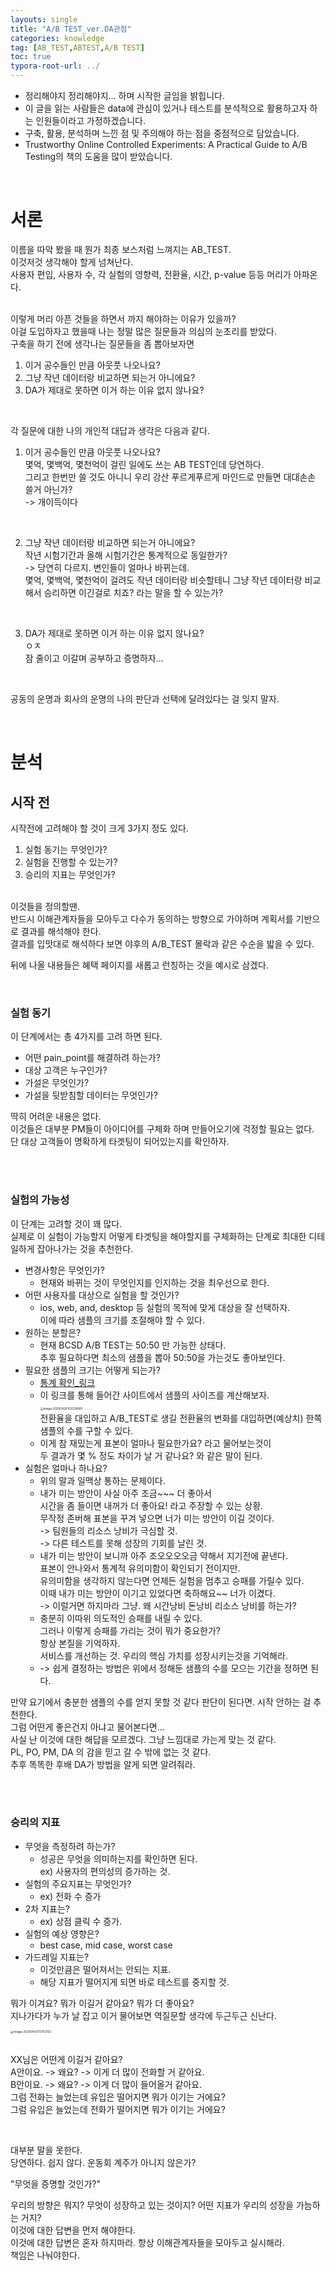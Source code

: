 ```yaml
---
layouts: single
title: "A/B TEST_ver.DA관점"
categories: knowledge
tag: [AB_TEST,ABTEST,A/B TEST]
toc: true
typora-root-url: ../
---
```



* 정리해야지 정리해야지... 하며 시작한 글임을 밝힙니다. 
* 이 글을 읽는 사람들은 data에 관심이 있거나 테스트를 분석적으로 활용하고자 하는 인원들이라고 가정하겠습니다. 
* 구축, 활용, 분석하며 느낀 점 및 주의해야 하는 점을 중점적으로 담았습니다. 
* Trustworthy Online Controlled Experiments: A Practical Guide to A/B Testing의 책의 도움을 많이 받았습니다. 

<br>

# 서론 

이름을 따악 봤을 때 뭔가 최종 보스처럼 느껴지는 AB_TEST.   
이것저것 생각해야 할게 넘쳐난다.       
사용자 편입, 사용자 수, 각 실험의 영향력, 전환율, 시간, p-value 등등 머리가 아파온다.    

<br> 이렇게 머리 아픈 것들을 하면서 까지 해야하는 이유가 있을까?         
이걸 도입하자고 했을때 나는 정말 많은 질문들과 의심의 눈초리를 받았다.   
구축을 하기 전에 생각나는 질문들을 좀 뽑아보자면   

1. 이거 공수들인 만큼 아웃풋 나오나요? 
2. 그냥 작년 데이터랑 비교하면 되는거 아니에요? 
3. DA가 제대로 못하면 이거 하는 이유 없지 않나요? 

<br> 

각 질문에 대한 나의 개인적 대답과 생각은 다음과 같다. 

1. 이거 공수들인 만큼 아웃풋 나오나요?   
   몇억, 몇백억, 몇천억이 걸린 일에도 쓰는 AB TEST인데 당연하다.    
   그리고 한번만 쓸 것도 아니니 우리 강산 푸르게푸르게 마인드로 만들면 대대손손 쓸거 아닌가?    
   -> 개이득이다

   <br>

2. 그냥 작년 데이터랑 비교하면 되는거 아니에요?    
   작년 시험기간과 올해 시험기간은 통계적으로 동일한가?   
   -> 당연히 다르지. 변인들이 얼마나 바뀌는데.    
    몇억, 몇백억, 몇천억이 걸려도 작년 데이터랑 비슷할테니 그냥 작년 데이터랑 비교해서 승리하면 이긴걸로 치죠? 라는 말을 할 수 있는가?   

   <BR>

3. DA가 제대로 못하면 이거 하는 이유 없지 않나요?   
   ㅇㅈ   
   잠 줄이고 이갈며 공부하고 증명하자... 

<BR>

공동의 운명과 회사의 운명의 나의 판단과 선택에 달려있다는 걸 잊지 말자.       

<br>

# 분석

## 시작 전

시작전에 고려해야 할 것이 크게 3가지 정도 있다. 

1. 실험 동기는 무엇인가? 
2. 실험을 진행할 수 있는가? 
3. 승리의 지표는 무엇인가? 

<br> 이것들을 정의할땐.   
반드시 이해관계자들을 모아두고 다수가 동의하는 방향으로 가야하며  계획서를 기반으로 결과를 해석해야 한다.   
결과를 입맛대로 해석하다 보면 야후의 A/B_TEST 몰락과 같은 수순을 밟을 수 있다. 

뒤에 나올 내용들은 혜택 페이지를 새롭고 런칭하는 것을 예시로 삼겠다. 
<br>

<br>

### 실험 동기 

이 단계에서는 총 4가지를 고려 하면 된다.     

* 어떤 pain_point를 해결하려 하는가?
* 대상 고객은 누구인가?  
* 가설은 무엇인가? 
* 가설을 뒷받침할 데이터는 무엇인가? 

딱히 어려운 내용은 없다.   
이것들은 대부분 PM들이 아이디어를 구체화 하며 만들어오기에 걱정할 필요는 없다.   
단 대상 고객들이 명확하게 타겟팅이 되어있는지를 확인하자.     

<br> <br>

### 실험의 가능성

이 단계는 고려할 것이 꽤 많다.   
실제로 이 실험이 가능할지 어떻게 타겟팅을 해야할지를 구체화하는 단계로 최대한 디테일하게 잡아나가는 것을 추천한다.   

* 변경사항은 무엇인가? 
  * 현재와 바뀌는 것이 무엇인지를 인지하는 것을 최우선으로 한다. 
* 어떤 사용자를 대상으로 실험을 할 것인가? 
  * ios, web, and, desktop 등 실험의 목적에 맞게 대상을 잘 선택하자.   
    이에 따라 샘플의 크기를 조절해야 할 수 있다. 
* 원하는 분할은? 
  * 현재 BCSD A/B TEST는 50:50 만 가능한 상태다.   
    추후 필요하다면 최소의 샘플을 뽑아 50:50을 가는것도 좋아보인다. 
* 필요한 샘플의 크기는 어떻게 되는가? 
  * [통계 확인_링크](https://www.evanmiller.org/ab-testing/)
  * 이 링크를 통해 들어간 사이트에서 샘플의 사이즈를 계산해보자.   
    <img src="/images/2025-04-13-AB-TEST/image-20250426153228585.png" alt="image-20250426153228585" style="zoom:33%;" />      
    전환율을 대입하고 A/B_TEST로 생길 전환율의 변화를 대입하면(예상치)  한쪽 샘플의 수를 구할 수 있다.    
  * 이게 참 재밌는게 표본이 얼마나 필요한가요? 라고 물어보는것이   
    두 결과가 몇 % 정도 차이가 날 거 같나요? 와 같은 말이 된다.   
* 실험은 얼마나 하나요? 
  * 위의 말과 일맥상 통하는 문제이다. 
  * 내가 미는 방안이 사실 아주 조금~~~ 더 좋아서   
    시간을 좀 들이면 내꺼가 더 좋아요! 라고 주장할 수 있는 상황.  
     무작정 존버해 표본을 꾸겨 넣으면 너가 미는 방안이 이길 것이다.   
    -> 팀원들의 리소스 낭비가 극심할 것.   
    -> 다른 테스트를 못해 성장의 기회를 날린 것.   
  * 내가 미는 방안이 보니까 아주 조오오오오금 약해서 지기전에 끝낸다.   
    표본이 안나와서 통계적 유의미함이 확인되기 전이지만.   
    유의미함을 생각하지 않는다면 언제든 실험을 멈추고 승패를 가릴수 있다.   
    이때 내가 미는 방안이 이기고 있었다면 축하해요~~ 너가 이겼다.     
    -> 이럴거면 하지마라 그냥.  왜 시간낭비 돈낭비 리소스 낭비를 하는가?     
  * 충분히 이따위 의도적인 승패를 내릴 수 있다.   
    그러나 이렇게 승패를 가리는 것이 뭐가 중요한가?   
    항상 본질을 기억하자.    
    서비스를 개선하는 것. 우리의 핵심 가치를 성장시키는것을 기억해라.   
  * -> 쉽게 결정하는 방법은 위에서 정해둔 샘플의 수를 모으는 기간을 정하면 된다. 

만약 요기에서 충분한 샘플의 수를 얻지 못할 것 같다 판단이 된다면. 시작 안하는 걸 추천한다.  
그럼 어떤게 좋은건지 아냐고 물어본다면...   
사실 난 이것에 대한 해답을 모르겠다. 그냥 느낌대로 가는게 맞는 것 같다.  
PL, PO, PM, DA 의 감을 믿고 갈 수 밖에 없는 것 같다.   
추후 똑똑한 후배 DA가 방법을 알게 되면 알려줘라. 

<br>

<br>

### 승리의 지표 

* 무엇을 측정하려 하는가? 
  * 성공은 무엇을 의미하는지를 확인하면 된다.   
    ex) 사용자의 편의성의 증가하는 것. 
* 실험의 주요지표는 무엇인가? 
  * ex) 전화 수 증가 
* 2차 지표는? 
  * ex) 상점 클릭 수 증가.
* 실험의 예상 영향은? 
  * best case, mid case, worst case 
* 가드레일 지표는? 
  * 이것만큼은 떨어져서는 안되는 지표. 
  * 해당 지표가 떨어지게 되면 바로 테스트를 중지할 것. 

뭐가 이겨요? 뭐가 이길거 같아요? 뭐가 더 좋아요?    
지나가다가 누가 날 잡고 이거 물어보면 역질문할 생각에 두근두근 신난다.   

<img src="/images/2025-04-13-AB-TEST/image-20250413173753153.png" alt="image-20250413173753153" style="zoom:33%;" />

<br> XX님은 어떤게 이길거 같아요?    
A안이요. -> 왜요? -> 이게 더 많이 전화할 거 같아요.   
B안이요. -> 왜요? -> 이게 더 많이 들어올거 같아요.   
그럼 전화는 늘었는데 유입은 떨어지면 뭐가 이기는 거에요?  
그럼 유입은 늘었는데 전화가 떨어지면 뭐가 이기는 거에요? 

<br>

대부분 말을 못한다.    
당연하다. 쉽지 않다.  운동회 계주가 아니지 않은가? 

"무엇을 증명할 것인가?"  

우리의 방향은 뭐지? 무엇이 성장하고 있는 것이지? 어떤 지표가 우리의 성장을 가늠하는 거지?   
이것에 대한 답변을 먼저 해야한다.    
이것에 대한 답변은 혼자 하지마라. 항상 이해관계자들을 모아두고 실시해라.    
책임은 나눠야한다. 































